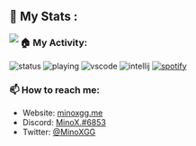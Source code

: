 ## 🌌 My Stats : 

<img align="left" src="https://github-readme-stats.vercel.app/api?username=MinoXGG&show_icons=true&hide_border=true&theme=tokyonight">

### 🏠 My Activity:

![status](https://nocache.advaith.workers.dev?url=https://img.shields.io/endpoint?url=https://dev.discordprofiles.me/api/badge/status/478543553530953728?simple=true)
![playing](https://nocache.advaith.workers.dev?url=https://img.shields.io/endpoint?url=https://dev.discordprofiles.me/api/badge/playing/478543553530953728)
![vscode](https://nocache.advaith.workers.dev?url=https://img.shields.io/endpoint?url=https://dev.discordprofiles.me/api/badge/vscode/478543553530953728)
![intellij](https://nocache.advaith.workers.dev?url=https://img.shields.io/endpoint?url=https://dev.discordprofiles.me/api/badge/intellij/478543553530953728)
[![spotify](https://nocache.advaith.workers.dev?url=https://img.shields.io/endpoint?url=https://dev.discordprofiles.me/api/badge/spotify/190916650143318016)](https://dev.discordprofiles.me/openspotify/478543553530953728)


### 📫 How to reach me:

- Website: [minoxgg.me](https://minoxgg.uwu.ai)
- Discord: [MinoX.#6853](https://discord.com/users/478543553530953728)
- Twitter: [@MinoXGG](https://twitter.com/MinoXGG/)







